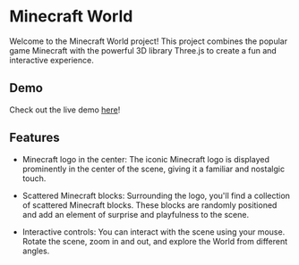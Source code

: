# Minecraft World

Welcome to the Minecraft World project! This project combines the popular game Minecraft with the powerful 3D library Three.js to create a fun and interactive experience.

## Demo

Check out the live demo [here](https://minecraft-world-ten.vercel.app/)!

## Features

- Minecraft logo in the center: The iconic Minecraft logo is displayed prominently in the center of the scene, giving it a familiar and nostalgic touch.

- Scattered Minecraft blocks: Surrounding the logo, you'll find a collection of scattered Minecraft blocks. These blocks are randomly positioned and add an element of surprise and playfulness to the scene.

- Interactive controls: You can interact with the scene using your mouse. Rotate the scene, zoom in and out, and explore the World from different angles.
